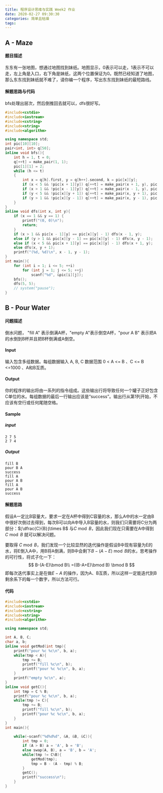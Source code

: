 ```yaml
---
title: 程序设计思维与实践 Week2 作业
date: 2020-02-27 09:30:30
categories: 简单且枯燥
tags:
---
```


## A - Maze

#### 题目描述

东东有一张地图，想通过地图找到妹纸。地图显示，0表示可以走，1表示不可以走，左上角是入口，右下角是妹纸，这两个位置保证为0。既然已经知道了地图，那么东东找到妹纸就不难了，请你编一个程序，写出东东找到妹纸的最短路线。

<!-- more -->

#### 解题思路与代码

bfs处理出层次，然后倒推回去就可以，dfs很好写。

```cpp
#include<cstdio>
#include<iostream>
#include<cstring>
#include<string>
#include<algorithm>

using namespace std;
int pic[10][10];
pair<int, int> q[50];
inline void bfs(){
    int h = 1, t = 0;
    q[++t] = make_pair(1, 1);
    pic[1][1] = 2;
    while (h <= t)
    {
        int x = q[h].first, y = q[h++].second, k = pic[x][y];
        if (x < 5 && !pic[x + 1][y]) q[++t] = make_pair(x + 1, y), pic[x + 1][y] = k + 1;
        if (x > 1 && !pic[x - 1][y]) q[++t] = make_pair(x - 1, y), pic[x - 1][y] = k + 1;
        if (y < 5 && !pic[x][y + 1]) q[++t] = make_pair(x, y + 1), pic[x][y + 1] = k + 1;
        if (y > 1 && !pic[x][y - 1]) q[++t] = make_pair(x, y - 1), pic[x][y - 1] = k + 1;
    }
}
inline void dfs(int x, int y){
    if (x == 1 && y == 1) {
        printf("(0, 0)\n");
        return;
    }
    if (x > 1 && pic[x - 1][y] == pic[x][y] - 1) dfs(x - 1, y);
    else if (y > 1 && pic[x][y - 1] == pic[x][y] - 1) dfs(x, y - 1);
    else if (x < 5 && pic[x + 1][y] == pic[x][y] - 1) dfs(x + 1, y);
    else dfs(x, y + 1);
    printf("(%d, %d)\n", x - 1, y - 1);
}
int main(){
    for (int i = 1; i <= 5; ++i)
        for (int j = 1; j <= 5; ++j)
            scanf("%d", &pic[i][j]);
    bfs();
    dfs(5, 5);
    // system("pause");
}
```

## B - Pour Water

#### 问题描述

倒水问题， "fill A" 表示倒满A杯，"empty A"表示倒空A杯，"pour A B" 表示把A的水倒到B杯并且把B杯倒满或A倒空。

#### Input

输入包含多组数据。每组数据输入 A, B, C 数据范围 0 < A <= B 、C <= B <=1000 、A和B互质。

#### Output

你的程序的输出将由一系列的指令组成。这些输出行将导致任何一个罐子正好包含C单位的水。每组数据的最后一行输出应该是“success”。输出行从第1列开始，不应该有空行或任何尾随空格。

#### Sample 

##### input

```
2 7 5 
2 7 4
```
##### Output

```
fill B
pour B A
success 
fill A
pour A B
fill A
pour A B
success
```

#### 解题思路

假设A一定比B容量大，要求一定在A杯中得到C容量的水，那么A中的水一定由B中很好次倒过去得到，每次B可以向A中导入B容量的水，则我们只需要将C分为两部分：$⌊\dfrac{C}{B}⌋\times B$ 与$C\bmod B$，因此我们现在只需要在A中得到 $C\bmod B$ 就可以解决问题。

要取得 $C\bmod B$，我们发现一个比较显然的迭代操作是假设B中现有容量为E的水，将E倒入A中，用B将A倒满，则B中会剩下$B-(A-E)\bmod B$的水，思考操作的可行性，将式子化一下：
$$
B-(A-E)\bmod B\\
=((B-A+E)\bmod B) \bmod B
$$
即每次迭代事实上是在做$E-A$ 的操作，因为A、B互质，所以这样一定能迭代到B剩余系下的每一个数字，所以方法可行。

#### 代码

```cpp
#include<cstdio>
#include<iostream>
#include<cstring>
#include<string>
#include<algorithm>

using namespace std;

int A, B, C;
char a, b;
inline void getMod(int tmp){
    printf("pour %c %c\n", b, a);
    while(tmp < A){
        tmp += B;
        printf("fill %c\n", b);
        printf("pour %c %c\n", b, a);
    }
    printf("empty %c\n", a);
}
inline void getC(){
    int tmp = C % B;
    printf("pour %c %c\n", b, a);
    while(tmp != C){
        tmp += B;
        printf("fill %c\n", b);
        printf("pour %c %c\n", b, a);
    }
}
int main(){
    
    while(~scanf("%d%d%d", &A, &B, &C)){
        int tmp = 0;
        if (A > B) a = 'A', b = 'B';
        else swap(A, B), a = 'B', b = 'A';
        while(tmp != C%B){
            getMod(tmp);
            tmp = B - (A - tmp) % B;
        }
        getC();
        printf("success\n");
    }
}
```

